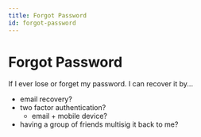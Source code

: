 ```yaml
---
title: Forgot Password
id: forgot-password
---
```

# Forgot Password

If I ever lose or forget my password.
I can recover it by...
  * email recovery?
  * two factor authentication?
    * email + mobile device?
  * having a group of friends multisig it back to me?
